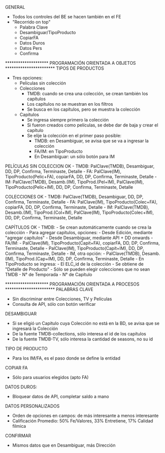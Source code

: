 GENERAL
- Todos los controles del BE se hacen también en el FE
- "Recorrido on top"
	- Palabra Clave
	- Desambiguar/TipoProducto
	- CopiarFA
	- Datos Duros
	- Datos Pers
	- Confirma

******************** PROGRAMACIÓN ORIENTADA A OBJETOS ***********************
TIPOS DE PRODUCTOS
- Tres opciones:
	- Películas sin colección
	- Colecciones
		- TMDB: cuando se crea una colección, se crean también los capítulos
		- Los capítulos no se muestran en los filtros
		- Se busca en los capítulos, pero se muestra la colección
	- Capítulos
		- Se ingresa siempre primero la colección
		- Si fueron creados como películas, se debe dar de baja y crear el capítulo
		- Se elije la colección en el primer paso posible:
			- TMDB: en Desambiguar, se avisa que se va a ingresar la colección
			- FA/IM: en TipoProducto
			- En Desambiguar: un sólo botón para IM

PELÍCULAS SIN COLECCION
OK	- TMDB:	PalClave(TMDB), Desambiguar, 					DD, DP, Confirma, Terminaste, Detalle
	- FA:	PalClave(IM), TipoProducto(Pelic+FA), copiarFA, DD, DP, Confirma, Terminaste, Detalle
	- IM:	PalClave(TMDB), Desamb.(IM), TipoProd.(Pel+IM),
			PalClave(IM), TipoProducto(Pelic+IM),
												 			DD, DP, Confirma, Terminaste, Detalle

COLECCIONES
OK	- TMDB:	PalClave(TMDB), Desambiguar, 					DD, DP, Confirma, Terminaste, Detalle
	- FA:	PalClave(IM), TipoProducto(Colec+FA), copiarFA, DD, DP, Confirma, Terminaste, Detalle
	- IM:	PalClave(TMDB), Desamb.(IM), TipoProd.(Col+IM),
			PalClave(IM), TipoProducto(Colec+IM),
												 			DD, DP, Confirma, Terminaste, Detalle

CAPÍTULOS
OK	- TMDB:
		- Se crean automáticamente cuando se crea la colección
		- Para agregar capítulos, opciones:
			- Desde Edición, mediante "agregar capítulos"
			- Desde Desambiguar, mediante API + DD onwards
	- FA/IM:
		- PalClave(IM), TipoProducto(Capít+FA), copiarFA,	DD, DP, Confirma, Terminaste, Detalle
		- PalClave(IM), TipoProducto(Capít+IM),				DD, DP, Confirma, Terminaste, Detalle
	- IM, otra opción:
		- PalClave(TMDB), Desamb.(IM), TipoProd.(Cap+IM),	DD, DP, Confirma, Terminaste, Detalle
	- En TipoProducto se ingresa:
		- El ELC_id de la colección
			- Se obtiene de "Detalle de Producto"
			- Sólo se pueden elegir colecciones que no sean TMDB
		- N° de Temporada
		- N° de Capítulo


******************** PROGRAMACIÓN ORIENTADA A PROCESOS ***********************
PALABRAS CLAVE
- Sin discriminar entre Colecciones, TV y Películas
- Consulta de API, sólo con botón verificar

DESAMBIGUAR
- Si se eligió un Capítulo cuya Colección no está en la BD, se avisa que se ingresará la Colección
- De la fuente TMDB-collections, sólo interesa el id de los capítulos
- De la fuente TMDB-TV, sólo interesa la cantidad de seasons, no su id

TIPO DE PRODUCTO
- Para los IM/FA, es el paso donde se define la entidad

COPIAR FA
- Sólo para usuarios elegidos (apto FA)

DATOS DUROS:
- Bloquear datos de API, completar saldo a mano

DATOS PERSONALIZADOS
- Orden de opciones en campos: de más interesante a menos interesante
- Calificación Promedio: 50% Fe/Valores, 33% Entretiene, 17% Calidad filmica

CONFIRMAR
- Mismos datos que en Desambiguar, más Dirección
